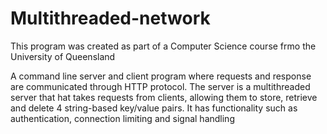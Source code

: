 # Multithreaded-network
 This program was created as part of a Computer Science course frmo the University of Queensland
 
 A command line server and client program where requests and response are communicated through HTTP protocol. The server is a multithreaded server that hat takes requests from clients, allowing them to store, retrieve and delete 4 string-based key/value pairs. It has functionality such as authentication, connection limiting and signal handling 

 

